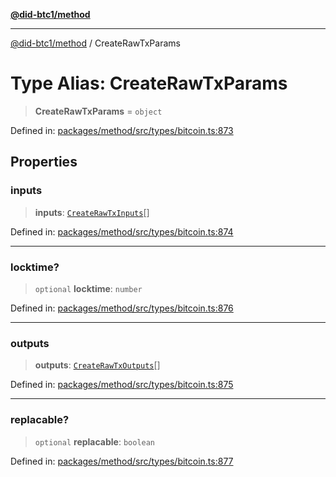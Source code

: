 [**@did-btc1/method**](../README.md)

***

[@did-btc1/method](../globals.md) / CreateRawTxParams

# Type Alias: CreateRawTxParams

> **CreateRawTxParams** = `object`

Defined in: [packages/method/src/types/bitcoin.ts:873](https://github.com/dcdpr/did-btc1-js/blob/4ab6f9915d95beed9bc633644c9db1539395f512/packages/method/src/types/bitcoin.ts#L873)

## Properties

### inputs

> **inputs**: [`CreateRawTxInputs`](CreateRawTxInputs.md)[]

Defined in: [packages/method/src/types/bitcoin.ts:874](https://github.com/dcdpr/did-btc1-js/blob/4ab6f9915d95beed9bc633644c9db1539395f512/packages/method/src/types/bitcoin.ts#L874)

***

### locktime?

> `optional` **locktime**: `number`

Defined in: [packages/method/src/types/bitcoin.ts:876](https://github.com/dcdpr/did-btc1-js/blob/4ab6f9915d95beed9bc633644c9db1539395f512/packages/method/src/types/bitcoin.ts#L876)

***

### outputs

> **outputs**: [`CreateRawTxOutputs`](CreateRawTxOutputs.md)[]

Defined in: [packages/method/src/types/bitcoin.ts:875](https://github.com/dcdpr/did-btc1-js/blob/4ab6f9915d95beed9bc633644c9db1539395f512/packages/method/src/types/bitcoin.ts#L875)

***

### replacable?

> `optional` **replacable**: `boolean`

Defined in: [packages/method/src/types/bitcoin.ts:877](https://github.com/dcdpr/did-btc1-js/blob/4ab6f9915d95beed9bc633644c9db1539395f512/packages/method/src/types/bitcoin.ts#L877)
